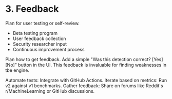 # 3. Feedback

Plan for user testing or self-review.

- Beta testing program
- User feedback collection
- Security researcher input
- Continuous improvement process

Plan how to get feedback. Add a simple "Was this detection correct? [Yes] [No]" button in the UI. This feedback is invaluable for finding weaknesses in tbe engine.

Automate tests: Integrate with GitHub Actions.
Iterate based on metrics: Run v2 against v1 benchmarks.
Gather feedback: Share on forums like Reddit's r/MachineLearning or GitHub discussions.
